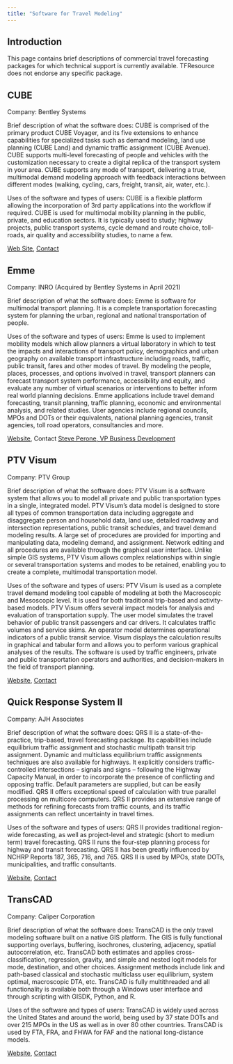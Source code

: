 ```yaml
---
title: "Software for Travel Modeling"
---
```


Introduction
------------

This page contains brief descriptions of commercial travel forecasting packages for which technical support is currently available.  TFResource does not endorse any specific package.

CUBE
----

Company: Bentley Systems

Brief description of what the software does: CUBE is comprised of the primary product CUBE Voyager, and its five extensions to enhance capabilities for specialized tasks such as demand modeling, land use planning (CUBE Land) and dynamic traffic assignment (CUBE Avenue). CUBE supports multi-level forecasting of people and vehicles with the customization necessary to create a digital replica of the transport system in your area. CUBE supports any mode of transport, delivering a true, multimodal demand modeling approach with feedback interactions between different modes (walking, cycling, cars, freight, transit, air, water, etc.).

Uses of the software and types of users: CUBE is a flexible platform allowing the incorporation of 3rd party applications into the workflow if required. CUBE is used for multimodal mobility planning in the public, private, and education sectors. It is typically used to study; highway projects, public transport systems, cycle demand and route choice, toll-roads, air quality and accessibility studies, to name a few.

[Web Site](https://www.bentley.com/en/products/brands/cube), [Contact](https://www.bentley.com/en/about-us/contact-us/sales-contact-request-cube)

Emme
----

Company: INRO (Acquired by Bentley Systems in April 2021)

Brief description of what the software does: Emme is software for multimodal transport planning. It is a complete transportation forecasting system for planning the urban, regional and national transportation of people.

Uses of the software and types of users: Emme is used to implement mobility models which allow planners a virtual laboratory in which to test the impacts and interactions of transport policy, demographics and urban geography on available transport infrastructure including roads, traffic, public transit, fares and other modes of travel. By modeling the people, places, processes, and options involved in travel, transport planners can forecast transport system performance, accessibility and equity, and evaluate any number of virtual scenarios or interventions to better inform real world planning decisions. Emme applications include travel demand forecasting, transit planning, traffic planning, economic and environmental analysis, and related studies. User agencies include regional councils, MPOs and DOTs or their equivalents, national planning agencies, transit agencies, toll road operators, consultancies and more.

[Website](www.inrosoftware.com), Contact [Steve Perone, VP Business Development](steve@inrosoftware.com)

PTV Visum
---------

Company: PTV Group

Brief description of what the software does: PTV Visum is a software system that allows you to model all private and public transportation types in a single, integrated model. PTV Visum’s data model is designed to store all types of common transportation data including aggregate and disaggregate person and household data, land use, detailed roadway and intersection representations, public transit schedules, and travel demand modeling results. A large set of procedures are provided for importing and manipulating data, modeling demand, and assignment. Network editing and all procedures are available through the graphical user interface. Unlike simple GIS systems, PTV Visum allows complex relationships within single or several transportation systems and modes to be retained, enabling you to create a complete, multimodal transportation model.

Uses of the software and types of users: PTV Visum is used as a complete travel demand modeling tool capable of modeling at both the Macroscopic and Mesoscopic level. It is used for both traditional trip-based and activity-based models. PTV Visum offers several impact models for analysis and evaluation of transportation supply. The user model simulates the travel behavior of public transit passengers and car drivers. It calculates traffic volumes and service skims. An operator model determines operational indicators of a public transit service. Visum displays the calculation results in graphical and tabular form and allows you to perform various graphical analyses of the results. The software is used by traffic engineers, private and public transportation operators and authorities, and decision-makers in the field of transport planning.

[Website](https://www.ptvgroup.com), [Contact](https://info.us@ptvgroup.com)

Quick Response System II
------------------------

Company: AJH Associates

Brief description of what the software does: QRS II is a state-of-the-practice, trip-based, travel forecasting package. Its capabilities include equilibrium traffic assignment and stochastic multipath transit trip assignment. Dynamic and multiclass equilibrium traffic assignments techniques are also available for highways. It explicitly considers traffic-controlled intersections – signals and signs – following the Highway Capacity Manual, in order to incorporate the presence of conflicting and opposing traffic. Default parameters are supplied, but can be easily modified. QRS II offers exceptional speed of calculation with true parallel processing on multicore computers. QRS II provides an extensive range of methods for refining forecasts from traffic counts, and its traffic assignments can reflect uncertainty in travel times.

Uses of the software and types of users: QRS II provides traditional region-wide forecasting, as well as project-level and strategic (short to medium term) travel forecasting. QRS II runs the four-step planning process for highway and transit forecasting. QRS II has been greatly influenced by NCHRP Reports 187, 365, 716, and 765. QRS II is used by MPOs, state DOTs, municipalities, and traffic consultants.

[Website](www.ajhassoc.com), [Contact](ajh.associates@att.net)


TransCAD
--------

Company: Caliper Corporation

Brief description of what the software does: TransCAD is the only travel modeling software built on a native GIS platform. The GIS is fully functional supporting overlays, buffering, isochrones, clustering, adjacency, spatial autocorrelation, etc. TransCAD both estimates and applies cross-classification, regression, gravity, and simple and nested logit models for mode, destination, and other choices. Assignment methods include link and path-based classical and stochastic multiclass user equilibrium, system optimal, macroscopic DTA, etc. TransCAD is fully multithreaded and all functionality is available both through a Windows user interface and through scripting with GISDK, Python, and R.

Uses of the software and types of users: TransCAD is widely used across the United States and around the world, being used by 37 state DOTs and over 215 MPOs in the US as well as in over 80 other countries. TransCAD is used by FTA, FRA, and FHWA for FAF and the national long-distance models.

[Website](https://www.caliper.com), [Contact](https://ales@caliper.com)
